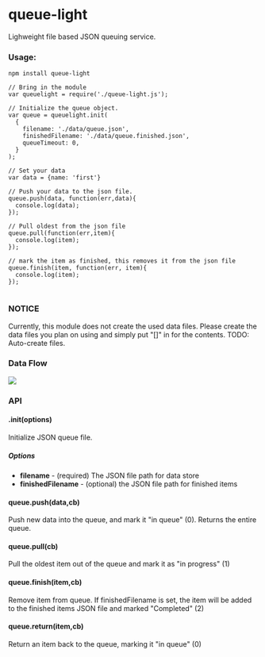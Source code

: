 # queue-light
Lighweight file based JSON queuing service.

### Usage:

``` npm install queue-light ```

```
// Bring in the module
var queuelight = require('./queue-light.js');

// Initialize the queue object.
var queue = queuelight.init(
  {
    filename: './data/queue.json',
    finishedFilename: './data/queue.finished.json',
    queueTimeout: 0,
  }
);

// Set your data
var data = {name: 'first'}

// Push your data to the json file.
queue.push(data, function(err,data){
  console.log(data);
});

// Pull oldest from the json file
queue.pull(function(err,item){
  console.log(item);
});

// mark the item as finished, this removes it from the json file
queue.finish(item, function(err, item){
  console.log(item);
});


```
### NOTICE

Currently, this module does not create the used data files.  Please create the data files you plan on using and simply put "[]" in for the contents.  TODO: Auto-create files.

### Data Flow

![](https://github.com/rackfx/queue-light/blob/master/queue-light-flow.png?raw=true)

### API

#### .init(options)

Initialize JSON queue file.

##### Options
- **filename** - (required) The JSON file path for data store
- **finishedFilename** - (optional) the JSON file path for finished items

#### queue.push(data,cb)

Push new data into the queue, and mark it "in queue" (0).  Returns the entire queue.

#### queue.pull(cb)

Pull the oldest item out of the queue and mark it as "in progress" (1)

#### queue.finish(item,cb)

Remove item from queue.  If finishedFilename is set, the item will be added to the finished items JSON file and marked "Completed" (2)

#### queue.return(item,cb)

Return an item back to the queue, marking it "in queue" (0)
